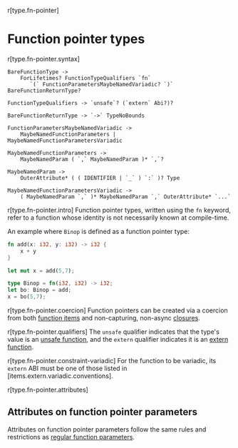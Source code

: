 r[type.fn-pointer]
# Function pointer types

r[type.fn-pointer.syntax]
```grammar,types
BareFunctionType ->
    ForLifetimes? FunctionTypeQualifiers `fn`
       `(` FunctionParametersMaybeNamedVariadic? `)` BareFunctionReturnType?

FunctionTypeQualifiers -> `unsafe`? (`extern` Abi?)?

BareFunctionReturnType -> `->` TypeNoBounds

FunctionParametersMaybeNamedVariadic ->
    MaybeNamedFunctionParameters | MaybeNamedFunctionParametersVariadic

MaybeNamedFunctionParameters ->
    MaybeNamedParam ( `,` MaybeNamedParam )* `,`?

MaybeNamedParam ->
    OuterAttribute* ( ( IDENTIFIER | `_` ) `:` )? Type

MaybeNamedFunctionParametersVariadic ->
    ( MaybeNamedParam `,` )* MaybeNamedParam `,` OuterAttribute* `...`
```

r[type.fn-pointer.intro]
Function pointer types, written using the `fn` keyword, refer to a function
whose identity is not necessarily known at compile-time.

An example where `Binop` is defined as a function pointer type:

```rust
fn add(x: i32, y: i32) -> i32 {
    x + y
}

let mut x = add(5,7);

type Binop = fn(i32, i32) -> i32;
let bo: Binop = add;
x = bo(5,7);
```

r[type.fn-pointer.coercion]
Function pointers can be created via a coercion from both [function items] and non-capturing, non-async [closures].

r[type.fn-pointer.qualifiers]
The `unsafe` qualifier indicates that the type's value is an [unsafe
function], and the `extern` qualifier indicates it is an [extern function].

r[type.fn-pointer.constraint-variadic]
For the function to be variadic, its `extern` ABI must be one of those listed in [items.extern.variadic.conventions].

r[type.fn-pointer.attributes]
## Attributes on function pointer parameters

Attributes on function pointer parameters follow the same rules and
restrictions as [regular function parameters].

[`extern`]: ../items/external-blocks.md
[closures]: closure.md
[extern function]: ../items/functions.md#extern-function-qualifier
[function items]: function-item.md
[unsafe function]: ../unsafe-keyword.md
[regular function parameters]: ../items/functions.md#attributes-on-function-parameters

